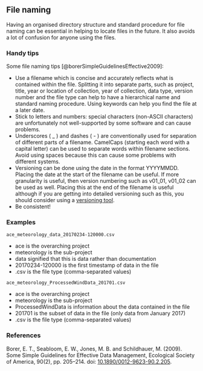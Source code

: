 
## File naming

Having an organised directory structure and standard procedure for file naming can be essential in helping to locate files in the future. It also avoids a lot of confusion for anyone using the files.

### Handy tips

Some file naming tips [@borerSimpleGuidelinesEffective2009]:

* Use a filename which is concise and accurately reflects what is contained within the file. Splitting it into separate parts, such as project, title, year or location of collection, year of collection, data type, version number and the file type can help to have a hierarchical name and standard naming procedure. Using keywords can help you find the file at a later date.
* Stick to letters and numbers: special characters (non-ASCII characters) are unfortunately not well-supported by some software and can cause problems.
* Underscores ( _ ) and dashes ( - ) are conventionally used for separation of different parts of a filename. CamelCaps (starting each word with a capital letter) can be used to separate words within filename sections. Avoid using spaces because this can cause some problems with different systems.
* Versioning can be done using the date in the format YYYYMMDD. Placing the date at the start of the filename can be useful. If more granularity is useful, then version numbering such as v01_01, v01_02 can be used as well. Placing this at the end of the filename is useful although if you are getting into detailed versioning such as this, you should consider using a [versioning tool](#working-on-your-data).
* Be consistent!

### Examples

~~~~
ace_meteorology_data_20170234-120000.csv
~~~~	

* ace is the overarching project
* meteorology is the sub-project
* data signified that this is data rather than documentation
* 20170234-120000 is the first timestamp of data in the file
* .csv is the file type (comma-separated values)	

~~~~
ace_meteorology_ProcessedWindData_201701.csv
~~~~

* ace is the overarching project
* meteorology is the sub-project
* ProcessedWindData is information about the data contained in the file
* 201701 is the subset of data in the file (only data from January 2017)
* .csv is the file type (comma-separated values)

### References

Borer, E. T., Seabloom, E. W., Jones, M. B. and Schildhauer, M. (2009). Some Simple Guidelines for Effective Data Management, Ecological Society of America, 90(2), pp. 205–214. doi: [10.1890/0012-9623-90.2.205](https://doi.org/10.1890/0012-9623-90.2.205).
